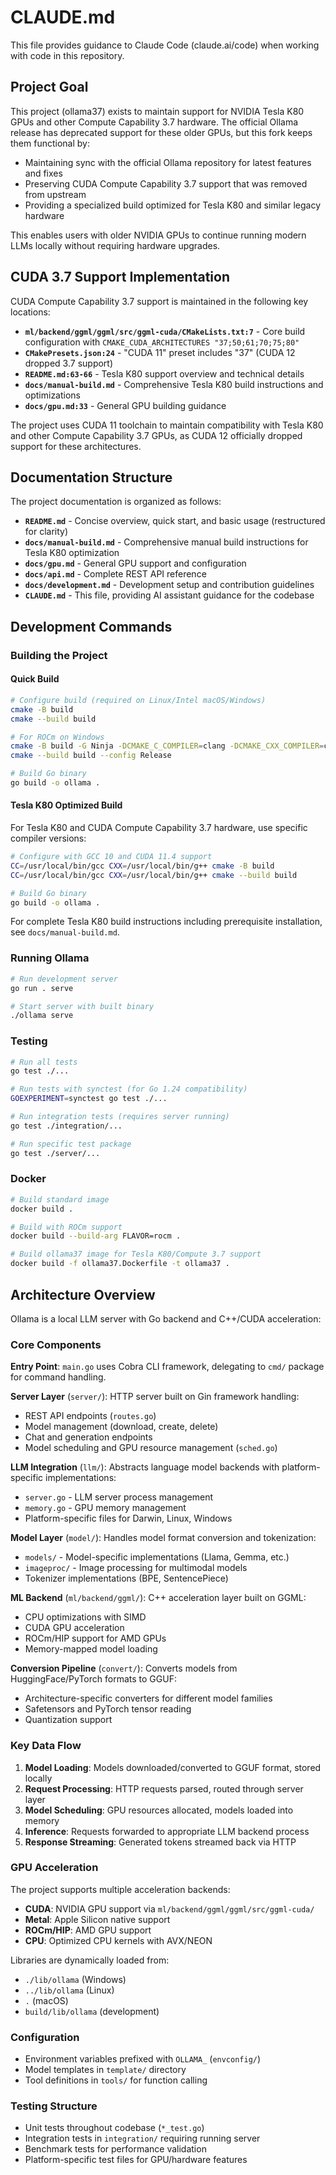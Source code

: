 # CLAUDE.md

This file provides guidance to Claude Code (claude.ai/code) when working with code in this repository.

## Project Goal

This project (ollama37) exists to maintain support for NVIDIA Tesla K80 GPUs and other Compute Capability 3.7 hardware. The official Ollama release has deprecated support for these older GPUs, but this fork keeps them functional by:

- Maintaining sync with the official Ollama repository for latest features and fixes
- Preserving CUDA Compute Capability 3.7 support that was removed from upstream
- Providing a specialized build optimized for Tesla K80 and similar legacy hardware

This enables users with older NVIDIA GPUs to continue running modern LLMs locally without requiring hardware upgrades.

## CUDA 3.7 Support Implementation

CUDA Compute Capability 3.7 support is maintained in the following key locations:

- **`ml/backend/ggml/ggml/src/ggml-cuda/CMakeLists.txt:7`** - Core build configuration with `CMAKE_CUDA_ARCHITECTURES "37;50;61;70;75;80"`
- **`CMakePresets.json:24`** - "CUDA 11" preset includes "37" (CUDA 12 dropped 3.7 support)
- **`README.md:63-66`** - Tesla K80 support overview and technical details
- **`docs/manual-build.md`** - Comprehensive Tesla K80 build instructions and optimizations
- **`docs/gpu.md:33`** - General GPU building guidance

The project uses CUDA 11 toolchain to maintain compatibility with Tesla K80 and other Compute Capability 3.7 GPUs, as CUDA 12 officially dropped support for these architectures.

## Documentation Structure

The project documentation is organized as follows:

- **`README.md`** - Concise overview, quick start, and basic usage (restructured for clarity)
- **`docs/manual-build.md`** - Comprehensive manual build instructions for Tesla K80 optimization
- **`docs/gpu.md`** - General GPU support and configuration
- **`docs/api.md`** - Complete REST API reference
- **`docs/development.md`** - Development setup and contribution guidelines
- **`CLAUDE.md`** - This file, providing AI assistant guidance for the codebase

## Development Commands

### Building the Project

#### Quick Build
```bash
# Configure build (required on Linux/Intel macOS/Windows)
cmake -B build
cmake --build build

# For ROCm on Windows
cmake -B build -G Ninja -DCMAKE_C_COMPILER=clang -DCMAKE_CXX_COMPILER=clang++
cmake --build build --config Release

# Build Go binary
go build -o ollama .
```

#### Tesla K80 Optimized Build
For Tesla K80 and CUDA Compute Capability 3.7 hardware, use specific compiler versions:
```bash
# Configure with GCC 10 and CUDA 11.4 support
CC=/usr/local/bin/gcc CXX=/usr/local/bin/g++ cmake -B build
CC=/usr/local/bin/gcc CXX=/usr/local/bin/g++ cmake --build build

# Build Go binary
go build -o ollama .
```

For complete Tesla K80 build instructions including prerequisite installation, see `docs/manual-build.md`.

### Running Ollama
```bash
# Run development server
go run . serve

# Start server with built binary
./ollama serve
```

### Testing
```bash
# Run all tests
go test ./...

# Run tests with synctest (for Go 1.24 compatibility)
GOEXPERIMENT=synctest go test ./...

# Run integration tests (requires server running)
go test ./integration/...

# Run specific test package
go test ./server/...
```

### Docker
```bash
# Build standard image
docker build .

# Build with ROCm support
docker build --build-arg FLAVOR=rocm .

# Build ollama37 image for Tesla K80/Compute 3.7 support
docker build -f ollama37.Dockerfile -t ollama37 .
```

## Architecture Overview

Ollama is a local LLM server with Go backend and C++/CUDA acceleration:

### Core Components

**Entry Point**: `main.go` uses Cobra CLI framework, delegating to `cmd/` package for command handling.

**Server Layer** (`server/`): HTTP server built on Gin framework handling:
- REST API endpoints (`routes.go`)
- Model management (download, create, delete)
- Chat and generation endpoints
- Model scheduling and GPU resource management (`sched.go`)

**LLM Integration** (`llm/`): Abstracts language model backends with platform-specific implementations:
- `server.go` - LLM server process management
- `memory.go` - GPU memory management
- Platform-specific files for Darwin, Linux, Windows

**Model Layer** (`model/`): Handles model format conversion and tokenization:
- `models/` - Model-specific implementations (Llama, Gemma, etc.)
- `imageproc/` - Image processing for multimodal models
- Tokenizer implementations (BPE, SentencePiece)

**ML Backend** (`ml/backend/ggml/`): C++ acceleration layer built on GGML:
- CPU optimizations with SIMD
- CUDA GPU acceleration
- ROCm/HIP support for AMD GPUs
- Memory-mapped model loading

**Conversion Pipeline** (`convert/`): Converts models from HuggingFace/PyTorch formats to GGUF:
- Architecture-specific converters for different model families
- Safetensors and PyTorch tensor reading
- Quantization support

### Key Data Flow

1. **Model Loading**: Models downloaded/converted to GGUF format, stored locally
2. **Request Processing**: HTTP requests parsed, routed through server layer
3. **Model Scheduling**: GPU resources allocated, models loaded into memory
4. **Inference**: Requests forwarded to appropriate LLM backend process
5. **Response Streaming**: Generated tokens streamed back via HTTP

### GPU Acceleration

The project supports multiple acceleration backends:
- **CUDA**: NVIDIA GPU support via `ml/backend/ggml/ggml/src/ggml-cuda/`
- **Metal**: Apple Silicon native support
- **ROCm/HIP**: AMD GPU support
- **CPU**: Optimized CPU kernels with AVX/NEON

Libraries are dynamically loaded from:
- `./lib/ollama` (Windows)
- `../lib/ollama` (Linux) 
- `.` (macOS)
- `build/lib/ollama` (development)

### Configuration

- Environment variables prefixed with `OLLAMA_` (`envconfig/`)
- Model templates in `template/` directory
- Tool definitions in `tools/` for function calling

### Testing Structure

- Unit tests throughout codebase (`*_test.go`)
- Integration tests in `integration/` requiring running server
- Benchmark tests for performance validation
- Platform-specific test files for GPU/hardware features